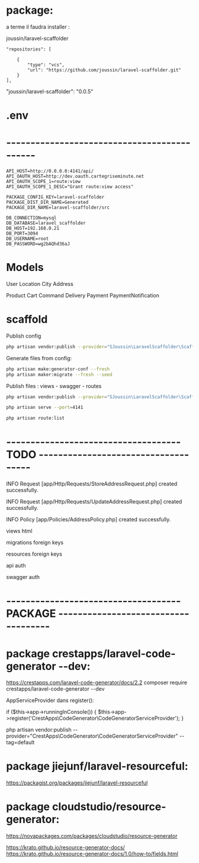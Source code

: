 
# package:

a terme il faudra installer :

joussin/laravel-scaffolder


    "repositories": [

        {
            "type": "vcs",
            "url": "https://github.com/joussin/laravel-scaffolder.git"
        }
    ],


"joussin/laravel-scaffolder": "0.0.5"

# .env

# --------------------------------------------

```.env
API_HOST=http://0.0.0.0:4141/api/
API_OAUTH_HOST=http://dev.oauth.cartegriseminute.net
API_OAUTH_SCOPE_1=route:view
API_OAUTH_SCOPE_1_DESC="Grant route:view access"

PACKAGE_CONFIG_KEY=laravel-scaffolder
PACKAGE_DIST_DIR_NAME=Generated
PACKAGE_DIR_NAME=laravel-scaffolder/src
```

```.env
DB_CONNECTION=mysql
DB_DATABASE=laravel_scaffolder
DB_HOST=192.168.0.21
DB_PORT=3094
DB_USERNAME=root
DB_PASSWORD=wg2bAQhd36aJ
```


# Models

User
Location
City
Address

Product
Cart
Command
Delivery
Payment
PaymentNotification


# scaffold

Publish config
```bash
php artisan vendor:publish --provider="SJoussin\LaravelScaffolder\ScaffolderConfigServiceProvider"  --force
```

Generate files from config:
```bash
php artisan make:generator-conf --fresh
php artisan maker:migrate --fresh --seed
```

Publish files :  views - swagger - routes
```bash
php artisan vendor:publish --provider="SJoussin\LaravelScaffolder\ScaffolderServiceProvider"  --force
```

```bash
php artisan serve --port=4141
```
```bash
php artisan route:list
```


# ------------------------------------ TODO ------------------------------------


INFO  Request [app/Http/Requests/StoreAddressRequest.php] created successfully.

INFO  Request [app/Http/Requests/UpdateAddressRequest.php] created successfully.

INFO  Policy [app/Policies/AddressPolicy.php] created successfully.


views html

migrations foreign keys

resources  foreign keys

api auth

swagger auth

# ------------------------------------ PACKAGE ------------------------------------



# package crestapps/laravel-code-generator --dev:


https://crestapps.com/laravel-code-generator/docs/2.2
composer require crestapps/laravel-code-generator --dev

AppServiceProvider dans register():

if ($this->app->runningInConsole()) {
$this->app->register('CrestApps\CodeGenerator\CodeGeneratorServiceProvider');
}


php artisan vendor:publish --provider="CrestApps\CodeGenerator\CodeGeneratorServiceProvider" --tag=default




# package jiejunf/laravel-resourceful:

https://packagist.org/packages/jiejunf/laravel-resourceful



# package cloudstudio/resource-generator:

https://novapackages.com/packages/cloudstudio/resource-generator

https://krato.github.io/resource-generator-docs/
https://krato.github.io/resource-generator-docs/1.0/how-to/fields.html

